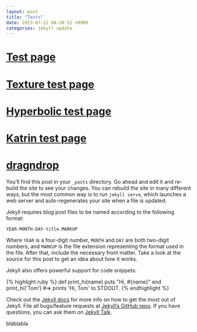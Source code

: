 ```yaml
---
layout: post
title: "Tests"
date: 2023-07-22 08:28:52 +0900
categories: jekyll update
---
```


# [Test page][test]

# [Texture test page][texture]

# [Hyperbolic test page][hyperbolic]

# [Katrin test page][katrin]

# [dragndrop][dragndrop]

You’ll find this post in your `_posts` directory. Go ahead and edit it and re-build the site to see your changes. You can rebuild the site in many different ways, but the most common way is to run `jekyll serve`, which launches a web server and auto-regenerates your site when a file is updated.

Jekyll requires blog post files to be named according to the following format:

`YEAR-MONTH-DAY-title.MARKUP`

Where `YEAR` is a four-digit number, `MONTH` and `DAY` are both two-digit numbers, and `MARKUP` is the file extension representing the format used in the file. After that, include the necessary front matter. Take a look at the source for this post to get an idea about how it works.

Jekyll also offers powerful support for code snippets:

{% highlight ruby %}
def print_hi(name)
puts "Hi, #{name}"
end
print_hi('Tom')
#=> prints 'Hi, Tom' to STDOUT.
{% endhighlight %}

Check out the [Jekyll docs][jekyll-docs] for more info on how to get the most out of Jekyll. File all bugs/feature requests at [Jekyll’s GitHub repo][jekyll-gh]. If you have questions, you can ask them on [Jekyll Talk][jekyll-talk].

blablabla

[jekyll-docs]: https://jekyllrb.com/docs/home
[jekyll-gh]: https://github.com/jekyll/jekyll
[jekyll-talk]: https://talk.jekyllrb.com/
[test]: /surfaces/test.html
[texture]: /surfaces/texture.html
[hyperbolic]: /surfaces/hyperbolic-test.html
[katrin]: /surfaces/test-katrin.html
[dragndrop]: /surfaces/dragndrop.html
